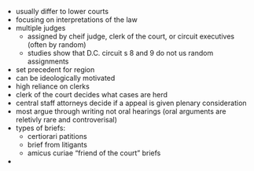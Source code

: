 - usually differ to lower courts
- focusing on interpretations of the law
- multiple judges
	- assigned by cheif judge, clerk of the court, or circuit executives (often by random)
	- studies show that D.C. circuit s 8 and 9 do not us random assignments 
- set precedent for region
- can be ideologically motivated
- high reliance on clerks
- clerk of the court decides what cases are herd
- central staff attorneys decide if a appeal is given plenary consideration
- most argue through writing not oral hearings (oral arguments are reletivly rare and controverisal)
- types of briefs:
	- certiorari patitions
	- brief from litigants
	- amicus curiae “friend of the court” briefs 
- 